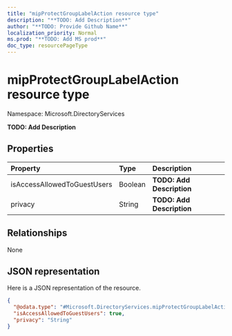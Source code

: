 ```yaml
---
title: "mipProtectGroupLabelAction resource type"
description: "**TODO: Add Description**"
author: "**TODO: Provide Github Name**"
localization_priority: Normal
ms.prod: "**TODO: Add MS prod**"
doc_type: resourcePageType
---
```


# mipProtectGroupLabelAction resource type


Namespace: Microsoft.DirectoryServices

**TODO: Add Description**

## Properties
|Property|Type|Description|
|:---|:---|:---|
|isAccessAllowedToGuestUsers|Boolean|**TODO: Add Description**|
|privacy|String|**TODO: Add Description**|

## Relationships
None

## JSON representation
Here is a JSON representation of the resource.
<!-- {
  "blockType": "resource",
  "@odata.type": "Microsoft.DirectoryServices.mipProtectGroupLabelAction"
}
-->
``` json
{
  "@odata.type": "#Microsoft.DirectoryServices.mipProtectGroupLabelAction",
  "isAccessAllowedToGuestUsers": true,
  "privacy": "String"
}
```

